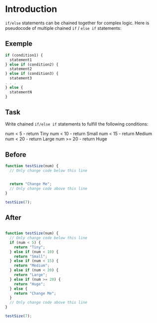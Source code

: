 # Introduction

`if/else` statements can be chained together for complex logic. Here is pseudocode of multiple chained `if` / `else if` statements:

## Exemple 

```javascript
if (condition1) {
  statement1
} else if (condition2) {
  statement2
} else if (condition3) {
  statement3
. . .
} else {
  statementN
}
```

## Task 
Write chained `if/else if` statements to fulfill the following conditions:

num < 5 - return Tiny
num < 10 - return Small
num < 15 - return Medium
num < 20 - return Large
num >= 20 - return Huge

## Before

```javascript
function testSize(num) {
  // Only change code below this line


  return "Change Me";
  // Only change code above this line
}

testSize(7);
```

## After

```javascript

function testSize(num) {
  // Only change code below this line
  if (num < 5) {
    return "Tiny";
  } else if (num < 10) {
    return "Small";
  } else if (num < 15) {
    return "Medium"; 
  } else if (num < 20) {
    return "Large"; 
  } else if (num >= 20) {
    return "Huge";
  } else {
    return "Change Me";
  }
  // Only change code above this line
}

testSize(7);

```
